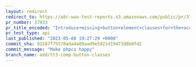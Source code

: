 ```yaml
---
layout: redirect
redirect_to: https://a8c-woo-test-reports.s3.amazonaws.com/public/pr/37933/api/index.html
pr_number: 37933
pr_title_encoded: "Introduce+missing+button+element+classes+for+the+account+orders+and+downloads"
pr_test_type: api
last_published: "2023-05-08 19:27:29 +0000"
commit_sha: 92287f75578ada4a89aad9e5921d19473d8b0fd2
commit_message: "Make phpcs happy"
branch_name: add/tt3-comp-button-classes
---
```

